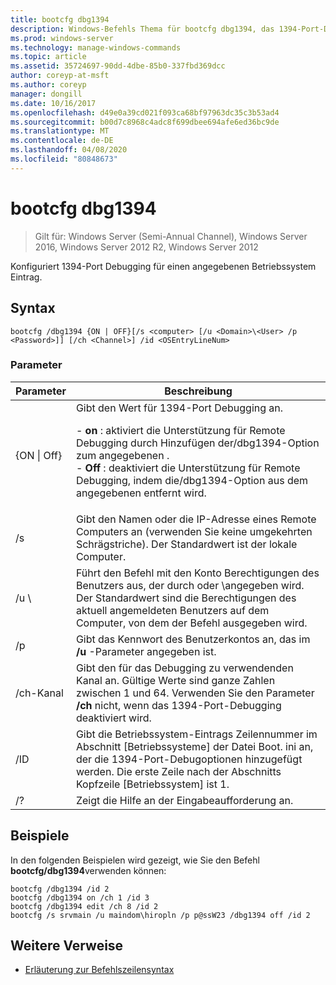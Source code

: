 ```yaml
---
title: bootcfg dbg1394
description: Windows-Befehls Thema für bootcfg dbg1394, das 1394-Port-Debugging für einen angegebenen Betriebssystem Eintrag konfiguriert
ms.prod: windows-server
ms.technology: manage-windows-commands
ms.topic: article
ms.assetid: 35724697-90dd-4dbe-85b0-337fbd369dcc
author: coreyp-at-msft
ms.author: coreyp
manager: dongill
ms.date: 10/16/2017
ms.openlocfilehash: d49e0a39cd021f093ca68bf97963dc35c3b53ad4
ms.sourcegitcommit: b00d7c8968c4adc8f699dbee694afe6ed36bc9de
ms.translationtype: MT
ms.contentlocale: de-DE
ms.lasthandoff: 04/08/2020
ms.locfileid: "80848673"
---
```

# <a name="bootcfg-dbg1394"></a>bootcfg dbg1394

>Gilt für: Windows Server (Semi-Annual Channel), Windows Server 2016, Windows Server 2012 R2, Windows Server 2012

Konfiguriert 1394-Port Debugging für einen angegebenen Betriebssystem Eintrag.

## <a name="syntax"></a>Syntax
```
bootcfg /dbg1394 {ON | OFF}[/s <computer> [/u <Domain>\<User> /p <Password>]] [/ch <Channel>] /id <OSEntryLineNum>
```
### <a name="parameters"></a>Parameter

|      Parameter       |                                                                                                                                           Beschreibung                                                                                                                                            |
|----------------------|--------------------------------------------------------------------------------------------------------------------------------------------------------------------------------------------------------------------------------------------------------------------------------------------------|
|   {ON &#124; Off}    | Gibt den Wert für 1394-Port Debugging an.<p>-   **on** : aktiviert die Unterstützung für Remote Debugging durch Hinzufügen der/dbg1394-Option zum angegebenen <OSEntryLineNum>.<br />-   **Off** : deaktiviert die Unterstützung für Remote Debugging, indem die/dbg1394-Option aus dem angegebenen <OSEntryLineNum>entfernt wird. |
|    /s <computer>     |                                                                                        Gibt den Namen oder die IP-Adresse eines Remote Computers an (verwenden Sie keine umgekehrten Schrägstriche). Der Standardwert ist der lokale Computer.                                                                                        |
| /u <Domain>\\<User>  |                                               Führt den Befehl mit den Konto Berechtigungen des Benutzers aus, der durch <User> oder <Domain>\\<User>angegeben wird. Der Standardwert sind die Berechtigungen des aktuell angemeldeten Benutzers auf dem Computer, von dem der Befehl ausgegeben wird.                                               |
|    /p <Password>     |                                                                                                      Gibt das Kennwort des Benutzerkontos an, das im **/u** -Parameter angegeben ist.                                                                                                       |
|     /ch-Kanal      |                                                           Gibt den für das Debugging zu verwendenden Kanal an. Gültige Werte sind ganze Zahlen zwischen 1 und 64. Verwenden Sie den Parameter **/ch** <Channel> nicht, wenn das 1394-Port-Debugging deaktiviert wird.                                                           |
| /ID <OSEntryLineNum> |                                  Gibt die Betriebssystem-Eintrags Zeilennummer im Abschnitt [Betriebssysteme] der Datei Boot. ini an, der die 1394-Port-Debugoptionen hinzugefügt werden. Die erste Zeile nach der Abschnitts Kopfzeile [Betriebssystem] ist 1.                                  |
|          /?          |                                                                                                                               Zeigt die Hilfe an der Eingabeaufforderung an.                                                                                                                               |

## <a name="examples"></a><a name=BKMK_examples></a>Beispiele
In den folgenden Beispielen wird gezeigt, wie Sie den Befehl **bootcfg/dbg1394**verwenden können:
```
bootcfg /dbg1394 /id 2 
bootcfg /dbg1394 on /ch 1 /id 3 
bootcfg /dbg1394 edit /ch 8 /id 2 
bootcfg /s srvmain /u maindom\hiropln /p p@ssW23 /dbg1394 off /id 2
```
## <a name="additional-references"></a>Weitere Verweise
- [Erläuterung zur Befehlszeilensyntax](command-line-syntax-key.md)
